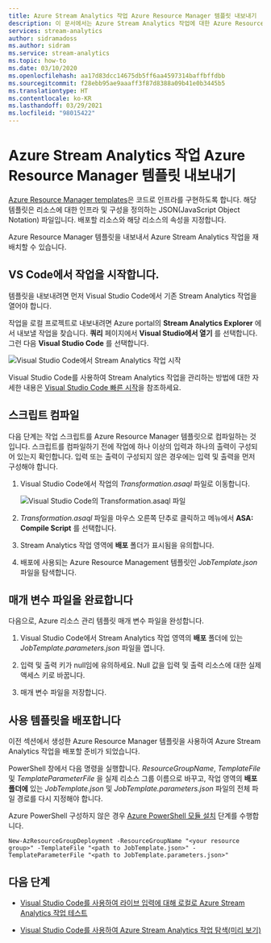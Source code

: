 ```yaml
---
title: Azure Stream Analytics 작업 Azure Resource Manager 템플릿 내보내기
description: 이 문서에서는 Azure Stream Analytics 작업에 대한 Azure Resource Manager 템플릿을 내보내는 방법을 설명합니다.
services: stream-analytics
author: sidramadoss
ms.author: sidram
ms.service: stream-analytics
ms.topic: how-to
ms.date: 03/10/2020
ms.openlocfilehash: aa17d83dcc14675db5ff6aa4597314baffbffdbb
ms.sourcegitcommit: f28ebb95ae9aaaff3f87d8388a09b41e0b3445b5
ms.translationtype: HT
ms.contentlocale: ko-KR
ms.lasthandoff: 03/29/2021
ms.locfileid: "98015422"
---
```

# <a name="export-an-azure-stream-analytics-job-azure-resource-manager-template"></a>Azure Stream Analytics 작업 Azure Resource Manager 템플릿 내보내기

[Azure Resource Manager templates](../azure-resource-manager/templates/overview.md)은 코드로 인프라를 구현하도록 합니다. 해당 템플릿은 리소스에 대한 인프라 및 구성을 정의하는 JSON(JavaScript Object Notation) 파일입니다. 배포할 리소스와 해당 리소스의 속성을 지정합니다.

Azure Resource Manager 템플릿을 내보내서 Azure Stream Analytics 작업을 재배치할 수 있습니다.

## <a name="open-a-job-in-vs-code"></a>VS Code에서 작업을 시작합니다.

템플릿을 내보내려면 먼저 Visual Studio Code에서 기존 Stream Analytics 작업을 열어야 합니다. 

작업을 로컬 프로젝트로 내보내려면 Azure portal의 **Stream Analytics Explorer** 에서 내보낼 작업을 찾습니다. **쿼리** 페이지에서 **Visual Studio에서 열기** 를 선택합니다. 그런 다음 **Visual Studio Code** 를 선택합니다.

![Visual Studio Code에서 Stream Analytics 작업 시작](./media/resource-manager-export/open-job-vs-code.png)

Visual Studio Code를 사용하여 Stream Analytics 작업을 관리하는 방법에 대한 자세한 내용은 [Visual Studio Code 빠른 시작](quick-create-visual-studio-code.md)을 참조하세요.

## <a name="compile-the-script"></a>스크립트 컴파일 

다음 단계는 작업 스크립트를 Azure Resource Manager 템플릿으로 컴파일하는 것입니다. 스크립트를 컴파일하기 전에 작업에 하나 이상의 입력과 하나의 출력이 구성되어 있는지 확인합니다. 입력 또는 출력이 구성되지 않은 경우에는 입력 및 출력을 먼저 구성해야 합니다.

1. Visual Studio Code에서 작업의 *Transformation.asaql* 파일로 이동합니다.

   ![Visual Studio Code의 Transformation.asaql 파일](./media/resource-manager-export/transformation-asaql.png)

1. *Transformation.asaql* 파일을 마우스 오른쪽 단추로 클릭하고 메뉴에서 **ASA: Compile Script** 를 선택합니다.

1. Stream Analytics 작업 영역에 **배포** 폴더가 표시됨을 유의합니다.

1. 배포에 사용되는 Azure Resource Management 템플릿인  *JobTemplate.json* 파일을 탐색합니다.

## <a name="complete-the-parameters-file"></a>매개 변수 파일을 완료합니다

다음으로, Azure 리소스 관리 템플릿 매개 변수 파일을 완성합니다.

1. Visual Studio Code에서 Stream Analytics 작업 영역의 **배포** 폴더에 있는 *JobTemplate.parameters.json* 파일을 엽니다.

1. 입력 및 출력 키가 null임에 유의하세요. Null 값을 입력 및 출력 리소스에 대한 실제 액세스 키로 바꿉니다.

1. 매개 변수 파일을 저장합니다.

## <a name="deploy-using-templates"></a>사용 템플릿을 배포합니다

이전 섹션에서 생성한 Azure Resource Manager 템플릿을 사용하여 Azure Stream Analytics 작업을 배포할 준비가 되었습니다.

PowerShell 창에서 다음 명령을 실행합니다. *ResourceGroupName*, *TemplateFile* 및 *TemplateParameterFile* 을 실제 리소스 그룹 이름으로 바꾸고, 작업 영역의 **배포 폴더에** 있는 *JobTemplate.json* 및 *JobTemplate.parameters.json* 파일의 전체 파일 경로를 다시 지정해야 합니다.

Azure PowerShell 구성하지 않은 경우 [Azure PowerShell 모듈 설치](/powershell/azure/install-Az-ps) 단계를 수행합니다.

```azurepowershell
New-AzResourceGroupDeployment -ResourceGroupName "<your resource group>" -TemplateFile "<path to JobTemplate.json>" -TemplateParameterFile "<path to JobTemplate.parameters.json>"
```

## <a name="next-steps"></a>다음 단계

* [Visual Studio Code를 사용하여 라이브 입력에 대해 로컬로 Azure Stream Analytics 작업 테스트](visual-studio-code-local-run-live-input.md)

* [Visual Studio Code를 사용하여 Azure Stream Analytics 작업 탐색(미리 보기)](visual-studio-code-explore-jobs.md)